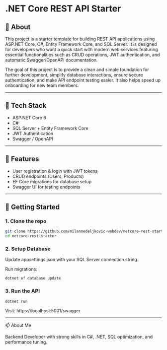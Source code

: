 # .NET Core REST API Starter

## 📝 About

This project is a starter template for building REST API applications using ASP.NET Core, C#, Entity Framework Core, and SQL Server. It is designed for developers who want a quick start with modern web services featuring essential functionalities such as CRUD operations, JWT authentication, and automatic Swagger/OpenAPI documentation.

The goal of this project is to provide a clean and simple foundation for further development, simplify database interactions, ensure secure authentication, and make API endpoint testing easier. It also helps speed up onboarding for new team members.

---

## 🔧 Tech Stack
- ASP.NET Core 6
- C#
- SQL Server + Entity Framework Core
- JWT Authentication
- Swagger / OpenAPI

---

## 📂 Features
- User registration & login with JWT tokens
- CRUD endpoints (Users, Products)
- EF Core migrations for database setup
- Swagger UI for testing endpoints

---

## 🚀 Getting Started

### 1. Clone the repo
```bash
git clone https://github.com/milannedeljkovic-webdev/netcore-rest-starter.git
cd netcore-rest-starter
```

### 2. Setup Database

Update appsettings.json with your SQL Server connection string.

Run migrations:
```bash
dotnet ef database update
```

### 3. Run the API
```bash
dotnet run
```

Visit: https://localhost:5001/swagger

---

📫 About Me

Backend Developer with strong skills in C#, .NET, SQL optimization, and performance tuning.
